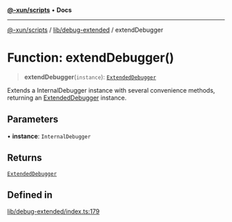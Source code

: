 [**@-xun/scripts**](../../../README.md) • **Docs**

***

[@-xun/scripts](../../../README.md) / [lib/debug-extended](../README.md) / extendDebugger

# Function: extendDebugger()

> **extendDebugger**(`instance`): [`ExtendedDebugger`](../interfaces/ExtendedDebugger.md)

Extends a InternalDebugger instance with several convenience methods,
returning an [ExtendedDebugger](../interfaces/ExtendedDebugger.md) instance.

## Parameters

• **instance**: `InternalDebugger`

## Returns

[`ExtendedDebugger`](../interfaces/ExtendedDebugger.md)

## Defined in

[lib/debug-extended/index.ts:179](https://github.com/Xunnamius/xscripts/blob/ea7b98342d9aa37d18f7398603d7c15f580a5312/lib/debug-extended/index.ts#L179)
